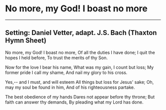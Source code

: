 # No more, my God! I boast no more

***

## Setting: Daniel Vetter, adapt. J.S. Bach (Thaxton Hymn Sheet)

No more, my God! I boast no more,
Of all the duties I have done;
I quit the hopes I held before,
To trust the merits of thy Son.

Now for the love I bear his name,
What was my gain, I count but loss;
My former pride I call my shame,
And nail my glory to his cross.

Yes,-- and I must, and will esteem
All things but loss for Jesus' sake;
Oh, may my soul be found in him,
And of his righteousness partake.

The best obedience of my hands
Dares not appear before thy throne;
But faith can answer thy demands,
By pleading what my Lord has done.